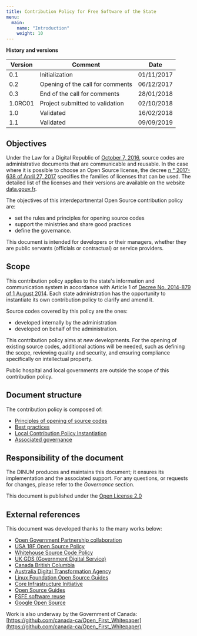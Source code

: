 ```yaml
---
title: Contribution Policy for Free Software of the State
menu:
  main:
    name: "Introduction"
    weight: 10
---
```


__History and versions__

| Version | Comment                          | Date       |
|---------|----------------------------------|------------|
| 0.1     | Initialization                   | 01/11/2017 |
| 0.2     | Opening of the call for comments | 06/12/2017 |
| 0.3     | End of the call for comments     | 28/01/2018 |
| 1.0RC01 | Project submitted to validation  | 02/10/2018 |
| 1.0     | Validated                        | 16/02/2018 |
| 1.1     | Validated                        | 09/09/2019 |

## Objectives

Under the Law for a Digital Republic of [October 7, 2016][LoiRepNum link], source codes are administrative documents that are communicable and reusable. In the case where it is possible to choose an Open Source license, the decree [n ° 2017-638 of April 27, 2017][DecretLicences link] specifies the families of licenses that can be used. The detailed list of the licenses and their versions are available on the website [data.gouv.fr][Licenses link].

The objectives of this interdepartmental Open Source contribution policy are:

 * set the rules and principles for opening source codes
 * support the ministries and share good practices
 * define the governance.

This document is intended for developers or their managers, whether they are public servants (officials
or contractual) or service providers.

## Scope

This contribution policy applies to the state's information and communication system in accordance with Article 1 of [Decree No. 2014-879 of 1 August 2014][DecretDINUM link]. Each state administration has the opportunity to instantiate its own contribution policy to clarify and amend it.

Source codes covered by this policy are the ones:

 * developed internally by the administration
 * developed on behalf of the administration.

This contribution policy aims at *new* developments. For the opening of existing source codes, additional actions will be needed, such as defining the scope, reviewing quality and security, and ensuring compliance specifically on intellectual property.

Public hospital and local governments are outside the scope of this contribution policy.

## Document structure

The contribution policy is composed of:

 * [Principles of opening of source codes](ouverture.en.md)
 * [Best practices](pratique.en.md)
 * [Local Contribution Policy Instantiation](instanciation.en.md)
 * [Associated governance](gouvernance.en.md)

## Responsibility of the document

The DINUM produces and maintains this document; it ensures its implementation and the associated support. For any questions, or requests for changes, please refer to the *Governance* section.

This document is published under the [Open License 2.0][LO link]

## External references

This document was developed thanks to the many works below:

 * [Open Government Partnership collaboration](https://github.com/DISIC/foss-contrib-policy-template)
 * [USA 18F Open Source Policy](https://github.com/18F/open-source-policy/blob/master/CONTRIBUTING.md)
 * [Whitehouse Source Code Policy](https://sourcecode.cio.gov)
 * [UK GDS (Government Digital Service)](http://gds-operations.github.io/guidelines/)
 * [Canada British Columbia](https://github.com/bcgov/BC-Policy-Framework-For-GitHub)
 * [Australia Digital Transformation Agency](https://www.dta.gov.au/standard/8-make-source-code-open/)
 * [Linux Foundation Open Source Guides](https://www.linuxfoundation.org/resources/open-source-guides/)
 * [Core Infrastructure Initiative](https://bestpractices.coreinfrastructure.org)
 * [Open Source Guides](https://opensource.guide)
 * [FSFE software reuse](https://reuse.software)
 * [Google Open Source](http://opensource.google.com)

Work is also underway by the Government of Canada: [https://github.com/canada-ca/Open_First_Whitepaper](https://github.com/canada-ca/Open_First_Whitepaper)



[Logo LO]: https://www.etalab.gouv.fr/wp-content/uploads/2011/10/licence-ouverte-open-licence.gif
[LO link]: https://github.com/DISIC/politique-de-contribution-open-source/raw/master/LICENSE.pdf
[LoiRepNum link]: https://www.legifrance.gouv.fr/affichTexte.do;jsessionid=6E9C9BD1F4AAF6E6FD525E8FE902A615.tplgfr26s_2?cidTexte=JORFTEXT000033202746&categorieLien=id
[DecretDINUM link]:  https://www.legifrance.gouv.fr/affichTexte.do;jsessionid=6E9C9BD1F4AAF6E6FD525E8FE902A615.tplgfr26s_2?cidTexte=JORFTEXT000029337021&idArticle=&dateTexte=20171101
[DecretLicences link]: https://www.legifrance.gouv.fr/affichTexte.do?cidTexte=JORFTEXT000034502557&categorieLien=id
[Licenses link]: https://www.data.gouv.fr/fr/licences
